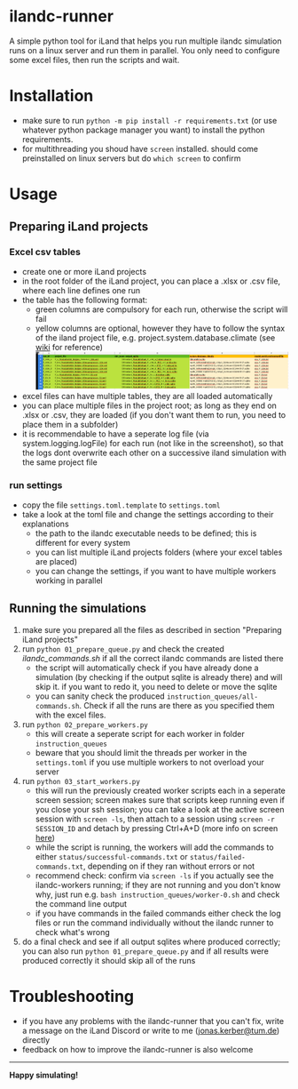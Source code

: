 # ilandc-runner
A simple python tool for iLand that helps you run multiple ilandc simulation runs on a linux server and run them in parallel.
You only need to configure some excel files, then run the scripts and wait.

# Installation
- make sure to run `python -m pip install -r requirements.txt` (or use whatever python package manager you want) to install the python requirements.
- for multithreading you shoud have `screen` installed. should come preinstalled on linux servers but do `which screen` to confirm

# Usage

## Preparing iLand projects

### Excel csv tables
- create one or more iLand projects
- in the root folder of the iLand project, you can place a .xlsx or .csv file, where each line defines one run
- the table has the following format:
    - green columns are compulsory for each run, otherwise the script will fail
    - yellow columns are optional, however they have to follow the syntax of the iland project file, e.g. project.system.database.climate
 (see [wiki](https://iland-model.org/project+file?highlight=project+file) for reference)
![Format example](docu/example_excel.png)
- excel files can have multiple tables, they are all loaded automatically
- you can place multiple files in the project root; as long as they end on .xlsx or .csv, they are loaded (if you don't want them to run, you need to place them in a subfolder)
- it is recommendable to have a seperate log file (via system.logging.logFile) for each run (not like in the screenshot), so that the logs dont overwrite each other on a successive iland simulation with the same project file

### run settings
- copy the file `settings.toml.template` to `settings.toml`
- take a look at the toml file and change the settings according to their explanations
    - the path to the ilandc executable needs to be defined; this is different for every system
    - you can list multiple iLand projects folders (where your excel tables are placed)
    - you can change the settings, if you want to have multiple workers working in parallel

## Running the simulations
1. make sure you prepared all the files as described in section "Preparing iLand projects"
2. run `python 01_prepare_queue.py` and check the created *ilandc_commands.sh* if all the correct ilandc commands are listed there
    - the script will automatically check if you have already done a simulation (by checking if the output sqlite is already there) and will skip it. if you want to redo it, you need to delete or move the sqlite
    - you can sanity check the produced `instruction_queues/all-commands.sh`. Check if all the runs are there as you specified them with the excel files.
3. run `python 02_prepare_workers.py`
    - this will create a seperate script for each worker in folder `instruction_queues`
    - beware that you should limit the threads per worker in the `settings.toml` if you use multiple workers to not overload your server
4. run `python 03_start_workers.py`
    - this will run the previously created worker scripts each in a seperate screen session; screen makes sure that scripts keep running even if you close your ssh session; you can take a look at the active screen session with `screen -ls`, then attach to a session using `screen -r SESSION_ID` and detach by pressing Ctrl+A+D (more info on screen [here](https://gist.github.com/jctosta/af918e1618682638aa82))
    - while the script is running, the workers will add the commands to either `status/successful-commands.txt` or `status/failed-commands.txt`, depending on if they ran without errors or not
    - recommend check: confirm via `screen -ls` if you actually see the ilandc-workers running; if they are not running and you don't know why, just run e.g. `bash instruction_queues/worker-0.sh` and check the command line output
    - if you have commands in the failed commands either check the log files or run the command individually without the ilandc runner to check what's wrong
5. do a final check and see if all output sqlites where produced correctly; you can also run `python 01_prepare_queue.py` and if all results were produced correctly it should skip all of the runs



# Troubleshooting
- if you have any problems with the ilandc-runner that you can't fix, write a message on the iLand Discord or write to me (jonas.kerber@tum.de) directly
- feedback on how to improve the ilandc-runner is also welcome


-----

**Happy simulating!**
